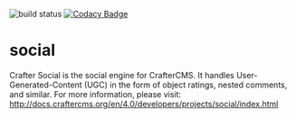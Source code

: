![build status](https://travis-ci.org/craftercms/social.svg?branch=develop)
[![Codacy Badge](https://app.codacy.com/project/badge/Grade/d5236a0bdc264c25929a3dbbb6afb3d2)](https://www.codacy.com/gh/craftercms/social/dashboard?utm_source=github.com&amp;utm_medium=referral&amp;utm_content=craftercms/social&amp;utm_campaign=Badge_Grade)

social
======

Crafter Social is the social engine for CrafterCMS. It handles User-Generated-Content (UGC) in the form of object ratings, nested comments, and similar. For more information, please visit: http://docs.craftercms.org/en/4.0/developers/projects/social/index.html
